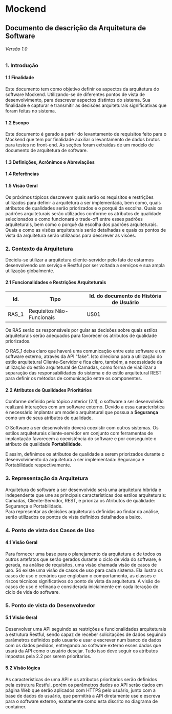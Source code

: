 
#  Mockend
## Documento de descrição da Arquitetura de Software 
###### Versão 1.0

### 1. Introdução 
#### 1.1 Finalidade
Este documento tem como objetivo definir os aspectos da arquitetura do software Mockend. Utilizando-se de diferentes pontos de vista de desenvolvimento, para descrever aspectos distintos do sistema. Sua finalidade é capturar e transmitir as decisões arquiteturais significativas que foram feitas no sistema.

#### 1.2 Escopo
Este documento é gerado a partir do levantamento de requisitos feito para o Mockend que tem por finalidade auxiliar o levantamento de dados brutos para testes no front-end. As seções foram extraidas de um modelo de documento de arquitetura de software.

#### 1.3 Definições, Acrônimos e Abreviações

#### 1.4 Referências

#### 1.5 Visão Geral
Os próximos tópicos descrevem quais serão os requisitos e restrições utilizados para definir a arquitetura a ser implementada, bem como, quais atributos de qualidades serão priorizados e o porquê da escolha. Quais os padrões arquiteturais serão utilizados conforme os atributos de qualidade selecionados e como funcionará o trade-off entre esses padrões arquiteturais, bem como o porquê da escolha dos padrões arquiteturais. Quais e como as visões arquiteturais serão detalhadas e quais os pontos de vista da arquitetura serão utilizados para descrever as visões.

### 2. Contexto da Arquitetura
 Decidiu-se utilizar a arquitetura cliente-servidor pelo fato de estarmos desenvolvendo um serviço e Restful por ser voltada a serviços e sua ampla utilização globalmente.

#### 2.1 Funcionalidades e Restrições Arquiteturais

|Id.|Tipo|Id. do documento de História de Usuário|
|---|---|---|
|RAS_1|Requisitos Não-Funcionais|US01|

Os RAS serão os responsáveis por guiar as decisões sobre quais estilos arquiteturais serão adequados para favorecer os atributos de qualidade priorizados.

O RAS_1 deixa claro que haverá uma comunicação entre este software e um software externo, através da API "fake". Isto direciona para a utilização do estilo arquitetural Cliente-Servidor e fica claro, também, a necessidade da utilização do estilo arquitetural de Camadas, como forma de viabilizar a separação das responsabilidades do sistema e do estilo arquitetural REST para definir os métodos de comunicação entre os componentes.

#### 2.2 Atributos de Qualidades Prioritários
Conforme definido pelo tópico anterior (2.1), o software a ser desenvolvido realizará interações com um software externo. Devido a essa característica é necessário implantar um modelo arquitetural que possua a **Segurança** como um de seus atributos de qualidade.

O Software a ser desenvolvido deverá coexistir com outros sistemas. Os estilos arquiteturais cliente-servidor em conjunto com ferramentas de implantação favorecem a coexistência do software e por conseguinte o atributo de qualidade **Portabilidade**.

E assim, definimos os atributos de qualidade a serem priorizados durante o
desenvolvimento da arquitetura a ser implementada: Segurança e Portabilidade respectivamente.

### 3. Representação da Arquitetura

Arquitetura do software a ser desenvolvido será uma arquitetura híbrida e independente que
une as principais características dos estilos arquiteturais: ​Camadas,​ Cliente-Servidor, REST, e ​prioriza os Atributos de qualidade: Segurança e Portabilidade.<br />
Para representar as decisões arquiteturais definidas ao findar da análise, serão utilizados os pontos de vista definidos detalhados a baixo.

### 4. Ponto de vista dos Casos de Uso
#### 4.1 Visão Geral
Para fornecer uma base para o planejamento da arquitetura e de todos os outros artefatos que serão gerados durante o ciclo de vida do software, é gerada,
na análise de requisitos, uma visão chamada visão de casos de uso. Só existe uma visão de casos de uso para cada sistema. Ela ilustra os casos de uso e
cenários que englobam o comportamento, as classes e riscos técnicos significativos do ponto de vista da arquitetura. A visão de casos de uso é refinada
e considerada inicialmente em cada iteração do ciclo de vida do software.

### 5. Ponto de vista do Desenvolvedor
#### 5.1 Visão Geral
Desenvolver uma API seguindo as restrições e funcionalidades arquiteturais a estrutura Restful, sendo capaz de receber solicitações de dados seguindo parâmetros definidos pelo usuario e usar e escrever num banco de dados com os dados pedidos, entregando ao software externo esses dados que usará da API como o usuário desejar. Tudo isso deve seguir os atributos impostos pela 2.2 por serem prioritarios. 
#### 5.2 Visão lógica
As caracteristicas de uma API e os atributos prioritarios serão definidos pela estrutura Restful, porém os parâmetros dados ao API serão dados em página Web que serão aplicados com HTTPS pelo usuário, junto com a base de dados do usuário, que permitirá a API diretamente use e escreva para o software externo, exatamente como esta discrito no diagrama de container.

